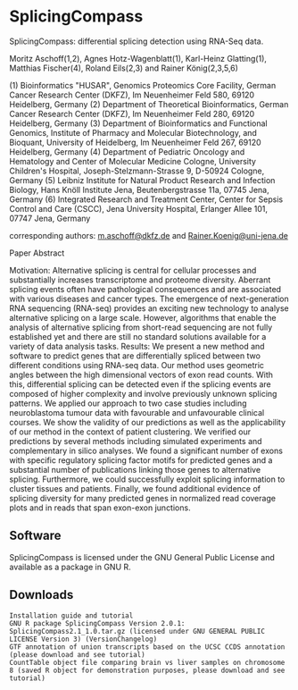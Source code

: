 # SplicingCompass

SplicingCompass: differential splicing detection using RNA-Seq data.

Moritz Aschoff(1,2), Agnes Hotz-Wagenblatt(1), Karl-Heinz Glatting(1), Matthias Fischer(4), Roland Eils(2,3) and Rainer König(2,3,5,6)

(1) Bioinformatics "HUSAR", Genomics Proteomics Core Facility, German Cancer Research Center (DKFZ), Im Neuenheimer Feld 580, 69120 Heidelberg, Germany
(2) Department of Theoretical Bioinformatics, German Cancer Research Center (DKFZ), Im Neuenheimer Feld 280, 69120 Heidelberg, Germany
(3) Department of Bioinformatics and Functional Genomics, Institute of Pharmacy and Molecular Biotechnology, and Bioquant, University of Heidelberg, Im Neuenheimer Feld 267, 69120 Heidelberg, Germany
(4) Department of Pediatric Oncology and Hematology and Center of Molecular Medicine Cologne, University Children's Hospital, Joseph-Stelzmann-Strasse 9, D-50924 Cologne, Germany
(5) Leibniz Institute for Natural Product Research and Infection Biology, Hans Knöll Institute Jena, Beutenbergstrasse 11a, 07745 Jena, Germany
(6) Integrated Research and Treatment Center, Center for Sepsis Control and Care (CSCC), Jena University Hospital, Erlanger Allee 101, 07747 Jena, Germany

corresponding authors: m.aschoff@dkfz.de and Rainer.Koenig@uni-jena.de

Paper Abstract


Motivation: Alternative splicing is central for cellular processes and substantially increases transcriptome and proteome diversity. Aberrant splicing events often have pathological consequences and are associated with various diseases and cancer types. The emergence of next-generation RNA sequencing (RNA-seq) provides an exciting new technology to analyse alternative splicing on a large scale. However, algorithms that enable the analysis of alternative splicing from short-read sequencing are not fully established yet and there are still no standard solutions available for a variety of data analysis tasks.
Results: We present a new method and software to predict genes that are differentially spliced between two different conditions using RNA-seq data. Our method uses geometric angles between the high dimensional vectors of exon read counts. With this, differential splicing can be detected even if the splicing events are composed of higher complexity and involve previously unknown splicing patterns. We applied our approach to two case studies including neuroblastoma tumour data with favourable and unfavourable clinical courses. We show the validity of our predictions as well as the applicability of our method in the context of patient clustering. We verified our predictions by several methods including simulated experiments and complementary in silico analyses. We found a significant number of exons with specific regulatory splicing factor motifs for predicted genes and a substantial number of publications linking those genes to alternative splicing. Furthermore, we could successfully exploit splicing information to cluster tissues and patients. Finally, we found additional evidence of splicing diversity for many predicted genes in normalized read coverage plots and in reads that span exon-exon junctions.

## Software

SplicingCompass is licensed under the GNU General Public License and available as a package in GNU R.

## Downloads

    Installation guide and tutorial
    GNU R package SplicingCompass Version 2.0.1: SplicingCompass2.1_1.0.tar.gz (licensed under GNU GENERAL PUBLIC LICENSE Version 3) (VersionChangelog)
    GTF annotation of union transcripts based on the UCSC CCDS annotation (please download and see tutorial)
    CountTable object file comparing brain vs liver samples on chromosome 8 (saved R object for demonstration purposes, please download and see tutorial)
